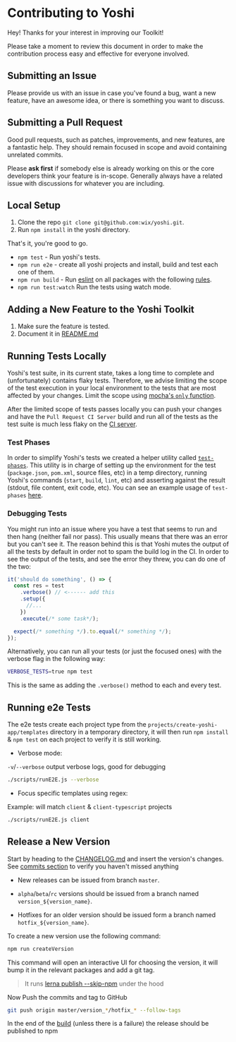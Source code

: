 # Contributing to Yoshi
Hey! Thanks for your interest in improving our Toolkit!

Please take a moment to review this document in order to make the contribution process easy and effective for everyone involved.

## Submitting an Issue
Please provide us with an issue in case you've found a bug, want a new feature, have an awesome idea, or there is something you want to discuss.

## Submitting a Pull Request
Good pull requests, such as patches, improvements, and new features, are a fantastic help. They should remain focused in scope and avoid containing unrelated commits.

Please **ask first** if somebody else is already working on this or the core developers think your feature is in-scope. Generally always have a related issue with discussions for whatever you are including.

## Local Setup
1. Clone the repo `git clone git@github.com:wix/yoshi.git`.
2. Run `npm install` in the yoshi directory.

That's it, you're good to go.

* `npm test` - Run yoshi's tests.
* `npm run e2e` - create all yoshi projects and install, build and test each one of them.
* `npm run build` - Run [eslint](https://eslint.org/) on all packages with the following [rules](https://github.com/wix/yoshi/blob/master/.eslintrc).
* `npm run test:watch` Run the tests using watch mode.

## Adding a New Feature to the Yoshi Toolkit
1. Make sure the feature is tested.
2. Document it in [README.md](https://github.com/wix/yoshi/blob/master/README.md)

## Running Tests Locally
Yoshi's test suite, in its current state, takes a long time to complete and (unfortunately) contains flaky tests. Therefore, we advise limiting the scope of the test execution in your local environment to the tests that are most affected by your changes. Limit the scope using [mocha's `only` function](https://mochajs.org/#exclusive-tests).

After the limited scope of tests passes locally you can push your changes and have the `Pull Request CI Server` build and run all of the tests as the test suite is much less flaky on the [CI server](http://pullrequest-tc.dev.wixpress.com/viewType.html?buildTypeId=FedInfra_Yoshi).

### Test Phases
In order to simplify Yoshi's tests we created a helper utility called [`test-phases`](https://github.com/wix/yoshi/blob/master/test/helpers/test-phases.js). This utility is in charge of setting up the environment for the test (`package.json`, `pom.xml`, source files, etc) in a temp directory, running Yoshi's commands (`start`, `build`, `lint`, etc) and asserting against the result (stdout, file content, exit code, etc).
You can see an example usage of `test-phases` [here](https://github.com/wix/yoshi/blob/master/test/lint.spec.js).

### Debugging Tests
You might run into an issue where you have a test that seems to run and then hang (neither fail nor pass).
This usually means that there was an error but you can't see it.
The reason behind this is that Yoshi mutes the output of all the tests by default in order not to spam the build log in the CI. In order to see the output of the tests, and see the error they threw, you can do one of the two:

```js
it('should do something', () => {
  const res = test
    .verbose() // <------ add this
    .setup({
      //...
    })
    .execute(/* some task*/);

  expect(/* something */).to.equal(/* something */);
});
```

Alternatively, you can run all your tests (or just the focused ones) with the verbose flag in the following way:
```bash
VERBOSE_TESTS=true npm test
```
This is the same as adding the `.verbose()` method to each and every test.

## Running e2e Tests
The e2e tests create each project type from the `projects/create-yoshi-app/templates` directory in a temporary directory, it will then run `npm install` & `npm test` on each project to verify it is still working.

* Verbose mode:

`-v`/`--verbose` output verbose logs, good for debugging
```bash
./scripts/runE2E.js --verbose
```

* Focus specific templates using regex:

Example: will match `client` & `client-typescript` projects
```bash
./scripts/runE2E.js client
```

## Release a New Version
Start by heading to the [CHANGELOG.md](https://github.com/wix/yoshi/blob/master/CHANGELOG.md) and insert the version's changes. See [commits section](https://github.com/wix/yoshi/commits/master) to verify you haven't missed anything

* New releases can be issued from branch `master`.

* `alpha`/`beta`/`rc` versions should be issued from a branch named `version_${version_name}`.

* Hotfixes for an older version should be issued form a branch named `hotfix_${version_name}`.

To create a new version use the following command:

```bash
npm run createVersion
```

This command will open an interactive UI for choosing the version, it will bump it in the relevant packages and add a git tag.

> It runs [lerna publish --skip-npm](https://github.com/lerna/lerna#--skip-npm) under the hood

Now Push the commits and tag to GitHub

```bash
git push origin master/version_*/hotfix_* --follow-tags
```

In the end of the [build](http://ci.dev.wix/viewType.html?buildTypeId=Wix_Angular_WixHaste_HastePresetYoshi) (unless there is a failure) the release should be published to npm

